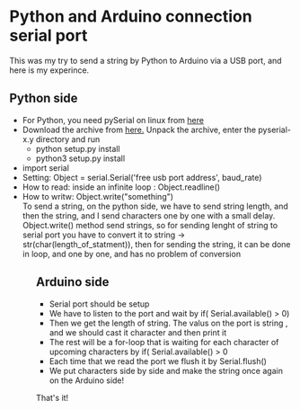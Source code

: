 # Python and Arduino connection serial port
This was my try to send a string by Python to Arduino via a USB port, and here is my experince.
<h2>Python side</h2>
<ul>
  <li>For Python, you need pySerial on linux from <a href="http://pyserial.sourceforge.net/" >here</a> </li>
  <li>Download the archive from <a href="http://pypi.python.org/pypi/pyserial">here.</a> Unpack the archive, enter the pyserial-x.y directory and run 
  <ul>
    <li>python setup.py install</li>
    <li>python3 setup.py install</li>
  </ul>
  <li>import serial</li>
  <li>Setting: Object = serial.Serial('free usb port address', baud_rate)</li>
  <li>How to read: inside an infinite loop : Object.readline()</li>
  <li>How to writw: Object.write("something")</li>
</li>
To send a string, on the python side, we have to send string length, and then the string, and I send characters one by one with a small delay. Object.write() method send strings, so for sending lenght of string to  serial port you have to convert it to string -> str(char(length_of_statment)), then for sending the string, it can be done in loop, and one by one, and has no problem of conversion
<ul>
<h2>Arduino side</h2>
<ul>
<li>Serial port should be setup</li>
<li>We have to listen to the port and wait by if( Serial.available() > 0)</li>
<li>Then we get the length of string. The valus on the port is string , and we should cast it character and then print it </li>
<li>The rest will be a for-loop that is waiting for each character of upcoming characters by if( Serial.available() > 0</li>
<li>Each time that we read the port we flush it by Serial.flush()</li>
<li>We put characters side by side and make the string once again on the Arduino side!</li>
</ul>

That's it!
